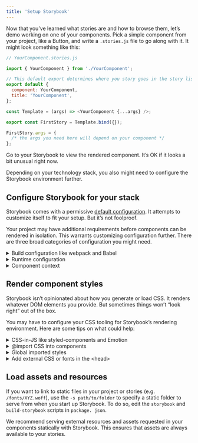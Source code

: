 ```yaml
---
title: 'Setup Storybook'
---
```


Now that you’ve learned what stories are and how to browse them, let’s demo working on one of your components. Pick a simple component from your project, like a Button, and write a `.stories.js` file to go along with it. It might look something like this:

```js
// YourComponent.stories.js

import { YourComponent } from './YourComponent';

// This default export determines where you story goes in the story list
export default {
  component: YourComponent,
  title: 'YourComponent',
};

const Template = (args) => <YourComponent {...args} />;

export const FirstStory = Template.bind({});

FirstStory.args = {
  /* the args you need here will depend on your component */
};
```

Go to your Storybook to view the rendered component. It’s OK if it looks a bit unusual right now.

Depending on your technology stack, you also might need to configure the Storybook environment further.

## Configure Storybook for your stack

Storybook comes with a permissive [default configuration](../configure/overview.md). It attempts to customize itself to fit your setup. But it’s not foolproof.

Your project may have additional requirements before components can be rendered in isolation. This warrants customizing configuration further. There are three broad categories of configuration you might need.

<details>
  <summary>Build configuration like webpack and Babel</summary>
  
  If you see errors on the CLI when you run the `yarn storybook` command. It’s likely you need to make changes to Storybook’s build configuration. Here are some things to try:

- [Presets](../api/presets.md) bundle common configurations for various technologies into Storybook. In particular presets exist for Create React App, SCSS and Ant Design.
- Specify a custom [Babel configuration](../configure/integration.md#custom-babel-config) for Storybook. Storybook automatically tries to use your project’s config if it can.
- Adjust the [webpack configuration](../configure/integration.md#webpack) that Storybook uses. Try patching in your own configuration if needed.

</details>

<details>
  <summary>Runtime configuration</summary>
  
  If Storybook builds but you see an error immediately when connecting to it in the browser, then chances are one of your input files is not compiling/transpiling correctly to be interpreted by the browser. Storybook supports modern browsers and IE11, but you may need to check the Babel and webpack settings (see above) to ensure your component code works correctly.
</details>

<details id="component-context" name="component-context">
  <summary>Component context</summary>

If a particular story has a problem rendering, often it means your component expects a certain environment is available to the component.

A common frontend pattern is for components to assume that they render in a certain “context” with parent components higher up the rendering hierarchy (for instance theme providers)

Use [decorators](../writing-stories/decorators.md) to “wrap” every story in the necessary context providers. [`.storybook/preview.js`](../configure/overview.md#configure-story-rendering) allows you to customize how components render in Canvas, the preview iframe. In this decorator example, we wrap every component rendered in Storybook with `ThemeProvider`.

```js
// .storybook/preview.js

import { ThemeProvider } from 'styled-components';
export const decorators = [
  (Story) => (
    <ThemeProvider theme="default">
      <Story />
    </ThemeProvider>
  ),
];
```

</details>

## Render component styles

Storybook isn’t opinionated about how you generate or load CSS. It renders whatever DOM elements you provide. But sometimes things won’t “look right” out of the box.

You may have to configure your CSS tooling for Storybook’s rendering environment. Here are some tips on what could help:

<details>
  <summary>CSS-in-JS like styled-components and Emotion</summary>

If you are using CSS-in-JS, chances are your styles are working because they’re generated in JavaScript and served alongside each component.

Theme users may need to add a decorator to `.storybook/preview.js`, [see above](#component-context).

</details>

<details>
  <summary>@import CSS into components</summary>

Storybook allows you to import CSS files in your components directly. But in some cases you may need to [tweak the webpack config](../configure/integration.md#webpack). Angular components require [a special import](../configure/integration.md#importing-css-files).

</details>

<details>
  <summary>Global imported styles</summary>

If you have global imported styles, create a file called [`.storybook/preview.js`](../configure/overview.md#configure-story-rendering) and import the styles there. The styles will be added by Storybook automatically for all stories.

</details>

<details>
  <summary>Add external CSS or fonts in the &#60head&#62</summary>

Alternatively if you want to inject a CSS link tag to the `<head>` directly (or some other resource like a font link), you can use [`.storybook/preview-head.html`](../configure/story-rendering.md#adding-to-&#60head&#62) to add arbitrary HTML.

</details>

## Load assets and resources

If you want to link to static files in your project or stories (e.g. `/fonts/XYZ.woff`), use the `-s path/to/folder` to specify a static folder to serve from when you start up Storybook. To do so, edit the `storybook` and `build-storybook` scripts in `package. json`.

We recommend serving external resources and assets requested in your components statically with Storybook. This ensures that assets are always available to your stories.
